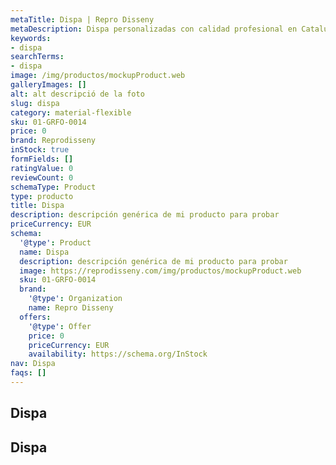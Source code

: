 ```yaml
---
metaTitle: Dispa | Repro Disseny
metaDescription: Dispa personalizadas con calidad profesional en Cataluña.
keywords:
- dispa
searchTerms:
- dispa
image: /img/productos/mockupProduct.web
galleryImages: []
alt: alt descripció de la foto
slug: dispa
category: material-flexible
sku: 01-GRFO-0014
price: 0
brand: Reprodisseny
inStock: true
formFields: []
ratingValue: 0
reviewCount: 0
schemaType: Product
type: producto
title: Dispa
description: descripción genérica de mi producto para probar
priceCurrency: EUR
schema:
  '@type': Product
  name: Dispa
  description: descripción genérica de mi producto para probar
  image: https://reprodisseny.com/img/productos/mockupProduct.web
  sku: 01-GRFO-0014
  brand:
    '@type': Organization
    name: Repro Disseny
  offers:
    '@type': Offer
    price: 0
    priceCurrency: EUR
    availability: https://schema.org/InStock
nav: Dispa
faqs: []
---
```


## Dispa

## Dispa
